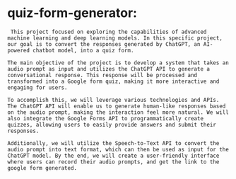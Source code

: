 # quiz-form-generator: 



     This project focused on exploring the capabilities of advanced machine learning and deep learning models. In this specific project, our goal is to convert the responses generated by ChatGPT, an AI-powered chatbot model, into a quiz form.

    The main objective of the project is to develop a system that takes an audio prompt as input and utilizes the ChatGPT API to generate a conversational response. This response will be processed and transformed into a Google form quiz, making it more interactive and engaging for users.

    To accomplish this, we will leverage various technologies and APIs. The ChatGPT API will enable us to generate human-like responses based on the audio prompt, making the interaction feel more natural. We will also integrate the Google Forms API to programmatically create quizzes, allowing users to easily provide answers and submit their responses.

    Additionally, we will utilize the Speech-to-Text API to convert the audio prompt into text format, which can then be used as input for the ChatGPT model. By the end, we will create a user-friendly interface where users can record their audio prompts, and get the link to the google form generated.
